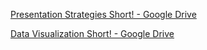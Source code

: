 [Presentation Strategies Short! - Google Drive](https://drive.google.com/file/d/1QNLvZGeo82wGifJEIkNgJrQ9GQE1GXOT/view)

[Data Visualization Short! - Google Drive](https://drive.google.com/file/d/1TKeaLrfd39pTPBKHj_hFVw7phTekmjMG/view)